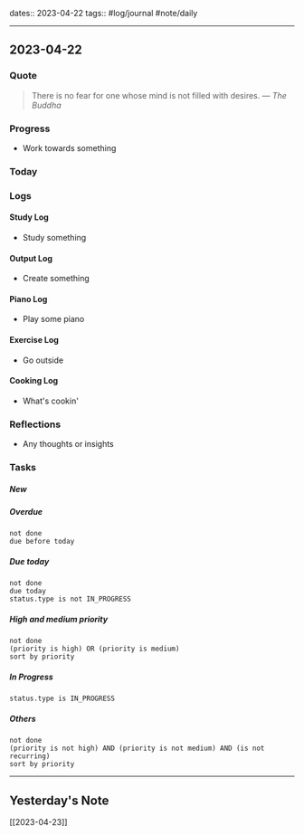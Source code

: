 dates:: 2023-04-22
tags:: #log/journal #note/daily 

---
## 2023-04-22

### Quote

> There is no fear for one whose mind is not filled with desires.
> — <cite>The Buddha</cite>


### Progress

- Work towards something

### Today


### Logs

#### Study Log

- Study something

#### Output Log

- Create something

#### Piano Log

- Play some piano

#### Exercise Log

- Go outside

#### Cooking Log

- What's cookin'


### Reflections

- Any thoughts or insights

### Tasks

##### New


##### Overdue

```tasks
not done
due before today
```


##### Due today

```tasks
not done
due today
status.type is not IN_PROGRESS
```

##### High and medium priority

```tasks
not done
(priority is high) OR (priority is medium)
sort by priority
```

##### In Progress

```tasks
status.type is IN_PROGRESS
```

##### Others


```tasks
not done
(priority is not high) AND (priority is not medium) AND (is not recurring)
sort by priority
```


---
## Yesterday's Note

[[2023-04-23]]


